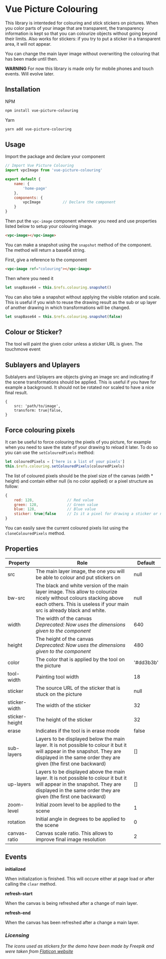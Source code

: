 # Vue Picture Colouring

This library is intenteded for colouring and stick stickers on pictures. When you color parts of your image that are transparent, the transparency information is kept so that you can colourize objects without going beyond their limits. Also works for stickers: if you try to put a sticker in a transparent area, it will not appear.

You can change the main layer image without overwriting the colouring that has been made until then.

**WARNING** For now this library is made only for mobile phones and touch events. Will evolve later.

## Installation

NPM
```bash
npm install vue-picture-colouring
```

Yarn
```bash
yarn add vue-picture-colouring
```

## Usage

Import the package and declare your component

```javascript
// Import Vue Picture Colouring
import vpcImage from 'vue-picture-colouring'

export default {
    name: {
        'home-page'
    },
    components: {
        vpcImage          // Declare the component
    }
}
```

Then put the ```vpc-image``` component wherever you need and use properties listed below to setup your colouring image.

```html
<vpc-image></vpc-image>
```

You can make a snapshot using the ```snapshot``` method of the component. The method will return a base64 string.

First, give a reference to the component
```html
<vpc-image ref="colouring"></vpc-image>
```

Then where you need it
```javascript
let snapBase64 = this.$refs.colouring.snapshot()
```

You can also take a snapshot without applying the visible rotation and scale. This is useful if you wish to reuse the drawing result as the sub or up layer of another drawing in which transformations will be changed.
```javascript
let snapBase64 = this.$refs.colouring.snapshot(false)
```

## Colour or Sticker?

The tool will paint the given color unless a sticker URL is given. The touchmove event 

## Sublayers and Uplayers

Sublalyers and Uplayers are objects giving an image src and indicating if the scene transformations should be applied. This is useful
if you have for example a background. It should not be rotated nor scaled to have a nice final result.

```
{
    src: 'path/to/image',
    transform: true|false,
}
```

## Force colouring pixels

It can be useful to force colouring the pixels of you picture, for example when you need to save the state of your drawing to reload it later. To do so you can use the ```setColouredPixels``` method:

```javascript
let colouredPixels = ['here is a list of your pixels']
this.$refs.colouring.setColouredPixels(colouredPixels)
```

The list of coloured pixels should be the pixel size of the canvas (width * height) and contain either null (is no color applied) or a pixel structure as follow:
```javascript
{
    red: 128,               // Red value
    green: 128,             // Green value
    blue: 128,              // Blue value
    sticker: true|false     // Is it a pixel for drawing a sticker or not ?
}
```

You can easily save the current coloured pixels list using the ```cloneColouredPixels``` method.

## Properties

|Property   |Role                                                                                                                                   |Default    |
|------------|---------------------------------------------------------------------------------------------------------------------------------------|-----------|
|src    |The main layer image, the one you will be able to colour and put stickers on|null|
|bw-src|The black and white version of the main layer image. This allow to colourize nicely without colours stacking above each others. This is useless if your main src is already black and white.|null|
|width|The width of the canvas<br>*Deprecated: Now uses the dimensions given to the component*|640|
|height|The height of the canvas<br>*Deprecated: Now uses the dimensions given to the component*|480|
|color|The color that is applied by the tool on the picture|'#dd3b3b'|
|tool-width|Painting tool width|18|
|sticker|The source URL of the sticker that is stuck on the picture|null|
|sticker-width|The width of the sticker|32|
|sticker-height|The height of the sticker|32|
|erase|Indicates if the tool is in erase mode|false|
|sub-layers|Layers to be displayed below the main layer. It is not possible to colour it but it will appear in the snapshot. They are displayed in the same order they are given (the first one backward)|[]|
|up-layers|Layers to be displayed above the main layer. It is not possible to colour it but it will appear in the snapshot. They are displayed in the same order they are given (the first one backward)|[]|
|zoom-level|Initial zoom level to be applied to the scene|1|
|rotation|Initial angle in degrees to be applied to the scene|0|
|canvas-ratio|Canvas scale ratio. This allows to improve final image resolution|2|

## Events

__initialized__

When initialization is finished. This will occure either at page load or after calling the ```clear``` method.

__refresh-start__

When the canvas is being refreshed after a change of main layer.

__refresh-end__

When the canvas has been refreshed after a change a main layer.


### *Licensing*
 *The icons used as stickers for the demo have been made by Freepik and were taken from [Flaticon website](https://www.flaticon.com/)*